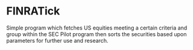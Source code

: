 # FINRATick

Simple program which fetches US equities meeting a certain criteria and group within the SEC Pilot program then sorts the securities based upon parameters for further use and research.

